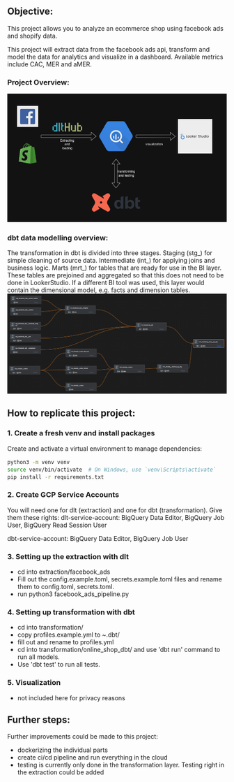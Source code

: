 ## Objective: 
This project allows you to analyze an ecommerce shop using facebook ads and shopify data.

This project will extract data from the facebook ads api, transform and model the data for analytics and visualize in a dashboard.
Available metrics include CAC, MER and aMER.

### Project Overview:
![graphic for project overview](images/overview_graphic.png)

### dbt data modelling overview:
The transformation in dbt is divided into three stages. 
Staging (stg_) for simple cleaning of source data. 
Intermediate (int_) for applying joins and business logic. 
Marts (mrt_) for tables that are ready for use in the BI layer. These tables are prejoined and aggregated so that this does not need to be done in LookerStudio.
If a different BI tool was used, this layer would contain the dimensional model, e.g. facts and dimension tables.
![graphic for project overview](images/dbt_lineage.png)


## How to replicate this project:
### 1. Create a fresh venv and install packages
Create and activate a virtual environment to manage dependencies:  
```bash
python3 -m venv venv  
source venv/bin/activate  # On Windows, use `venv\Scripts\activate`
pip install -r requirements.txt
```

### 2. Create GCP Service Accounts
You will need one for dlt (extraction) and one for dbt (transformation).
Give them these rights:
dlt-service-account:
BigQuery Data Editor,
BigQuery Job User,
BigQuery Read Session User

dbt-service-account:
BigQuery Data Editor,
BigQuery Job User

### 3. Setting up the extraction with dlt
- cd into extraction/facebook_ads
- Fill out the config.example.toml, secrets.example.toml files and rename them to config.toml, secrets.toml.
- run python3 facebook_ads_pipeline.py

### 4. Setting up transformation with dbt
- cd into transformation/
- copy profiles.example.yml to ~.dbt/
- fill out and rename to profiles.yml
- cd into transformation/online_shop_dbt/ and use 'dbt run' command to run all models. 
- Use 'dbt test' to run all tests.

### 5. Visualization
- not included here for privacy reasons

## Further steps:
Further improvements could be made to this project:
- dockerizing the individual parts
- create ci/cd pipeline and run everything in the cloud
- testing is currently only done in the transformation layer. Testing right in the extraction could be added
